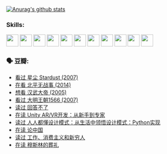 
[![Anurag's github stats](https://github-readme-stats.vercel.app/api?username=w940853815)](https://github.com/anuraghazra/github-readme-stats)

### Skills:

<code><img height="32" src="https://cdn.jsdelivr.net/npm/simple-icons@v5/icons/python.svg"></code>
<code><img height="32" src="https://cdn.jsdelivr.net/npm/simple-icons@v5/icons/javascript.svg"></code>
<code><img height="32" src="https://cdn.jsdelivr.net/npm/simple-icons@v5/icons/django.svg"></code>
<code><img height="32" src="https://cdn.jsdelivr.net/npm/simple-icons@v5/icons/flask.svg"></code>
<code><img height="32" src="https://cdn.jsdelivr.net/npm/simple-icons@v5/icons/vuetify.svg"></code>
<code><img height="32" src="https://cdn.jsdelivr.net/npm/simple-icons@v5/icons/git.svg"></code>
<code><img height="32" src="https://cdn.jsdelivr.net/npm/simple-icons@v5/icons/docker.svg"></code>
<code><img height="32" src="https://cdn.jsdelivr.net/npm/simple-icons@v5/icons/postgresql.svg"></code>
<code><img height="32" src="https://cdn.jsdelivr.net/npm/simple-icons@v5/icons/elasticsearch.svg"></code>
<code><img height="32" src="https://cdn.jsdelivr.net/npm/simple-icons@v5/icons/macos.svg"></code>
<code><img height="32" src="https://cdn.jsdelivr.net/npm/simple-icons@v5/icons/linux.svg"></code>

### 🗣 豆瓣:

<!-- DOUBAN-ACTIVITIES:START -->
- [看过 星尘 Stardust‎ (2007)](https://www.douban.com/people/136069238/status/3822692117/?_i=49218771)
- [在看 北平无战事‎ (2014)](https://www.douban.com/people/136069238/status/3821449886/?_i=49218771)
- [想看 汉武大帝‎ (2005)](https://www.douban.com/people/136069238/status/3821405621/?_i=49218771)
- [看过 大明王朝1566‎ (2007)](https://www.douban.com/people/136069238/status/3821396719/?_i=49218771)
- [读过 回答不了](https://www.douban.com/people/136069238/status/3812155932/?_i=49218771)
- [在读 Unity AR/VR开发：从新手到专家](https://www.douban.com/people/136069238/status/3810864648/?_i=49218771)
- [读过 人人都懂设计模式：从生活中领悟设计模式：Python实现](https://www.douban.com/people/136069238/status/3806334005/?_i=49218771)
- [在读 论中国](https://www.douban.com/people/136069238/status/3805671678/?_i=49218771)
- [读过 工作、消费主义和新穷人](https://www.douban.com/people/136069238/status/3803834644/?_i=49218771)
- [在读 穆斯林的葬礼](https://www.douban.com/people/136069238/status/3802824932/?_i=49218771)
<!-- DOUBAN-ACTIVITIES:END -->
<!--
**w940853815/w940853815** is a ✨ _special_ ✨ repository because its `README.md` (this file) appears on your GitHub profile.

Here are some ideas to get you started:

- 🔭 I’m currently working on ...
- 🌱 I’m currently learning ...
- 👯 I’m looking to collaborate on ...
- 🤔 I’m looking for help with ...
- 💬 Ask me about ...
- 📫 How to reach me: ...
- 😄 Pronouns: ...
- ⚡ Fun fact: ...
-->

